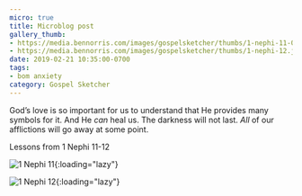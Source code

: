 ```yaml
---
micro: true
title: Microblog post
gallery_thumb:
- https://media.bennorris.com/images/gospelsketcher/thumbs/1-nephi-11-02.jpg
- https://media.bennorris.com/images/gospelsketcher/thumbs/1-nephi-12.jpg
date: 2019-02-21 10:35:00-0700
tags:
- bom anxiety
category: Gospel Sketcher
---
```


God’s love is so important for us to understand that He provides many symbols for it. And He *can* heal us. The darkness will not last. *All* of our afflictions will go away at some point.

Lessons from 1 Nephi 11-12

![1 Nephi 11](https://media.bennorris.com/images/gospelsketcher/bom-anxiety-study/1-nephi-11-02.jpg){:loading="lazy"}

![1 Nephi 12](https://media.bennorris.com/images/gospelsketcher/bom-anxiety-study/1-nephi-12.jpg){:loading="lazy"}